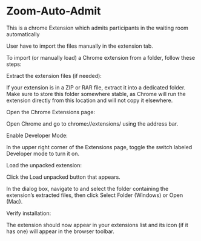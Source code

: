# Zoom-Auto-Admit
This is a chrome Extension which admits participants in the waiting room automatically

User have to import the files manually in the extension tab.

To import (or manually load) a Chrome extension from a folder, follow these steps:

Extract the extension files (if needed):

If your extension is in a ZIP or RAR file, extract it into a dedicated folder. Make sure to store this folder somewhere stable, as Chrome will run the extension directly from this location and will not copy it elsewhere.

Open the Chrome Extensions page:

Open Chrome and go to chrome://extensions/ using the address bar.

Enable Developer Mode:

In the upper right corner of the Extensions page, toggle the switch labeled Developer mode to turn it on.

Load the unpacked extension:

Click the Load unpacked button that appears.

In the dialog box, navigate to and select the folder containing the extension’s extracted files, then click Select Folder (Windows) or Open (Mac).

Verify installation:

The extension should now appear in your extensions list and its icon (if it has one) will appear in the browser toolbar.
